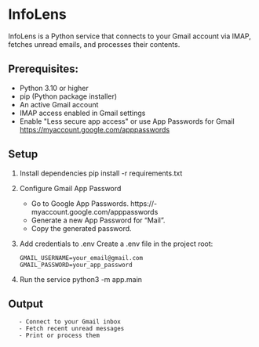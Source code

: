 # InfoLens

InfoLens is a Python service that connects to your Gmail account via IMAP, fetches unread emails, and processes their contents.

## Prerequisites:
- Python 3.10 or higher
- pip (Python package installer)
- An active Gmail account
- IMAP access enabled in Gmail settings
- Enable "Less secure app access" or use App Passwords for Gmail
 https://myaccount.google.com/apppasswords

## Setup
1. Install dependencies
    pip install -r requirements.txt

2. Configure Gmail App Password
    - Go to Google App Passwords. https://- myaccount.google.com/apppasswords
    - Generate a new App Password for “Mail”.
    - Copy the generated password.

3. Add credentials to .env
Create a .env file in the project root:
    ```
    GMAIL_USERNAME=your_email@gmail.com
    GMAIL_PASSWORD=your_app_password
    ```
4. Run the service
    python3 -m app.main

## Output

       - Connect to your Gmail inbox
       - Fetch recent unread messages
       - Print or process them